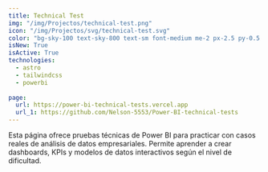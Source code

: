 ```yaml
---
title: Technical Test
img: "/img/Projectos/technical-test.png"
icon: "/img/Projectos/svg/technical-test.svg"
color: "bg-sky-100 text-sky-800 text-sm font-medium me-2 px-2.5 py-0.5 rounded dark:bg-sky-900 dark:text-sky-300"
isNew: True
isActive: True
technologies:
  - astro
  - tailwindcss
  - powerbi
  
page:
  url: https://power-bi-technical-tests.vercel.app
  url_1: https://github.com/Nelson-5553/Power-BI-technical-tests
---
```


Esta página ofrece pruebas técnicas de Power BI para practicar con casos reales de análisis de datos empresariales. Permite aprender a crear dashboards, KPIs y modelos de datos interactivos según el nivel de dificultad.